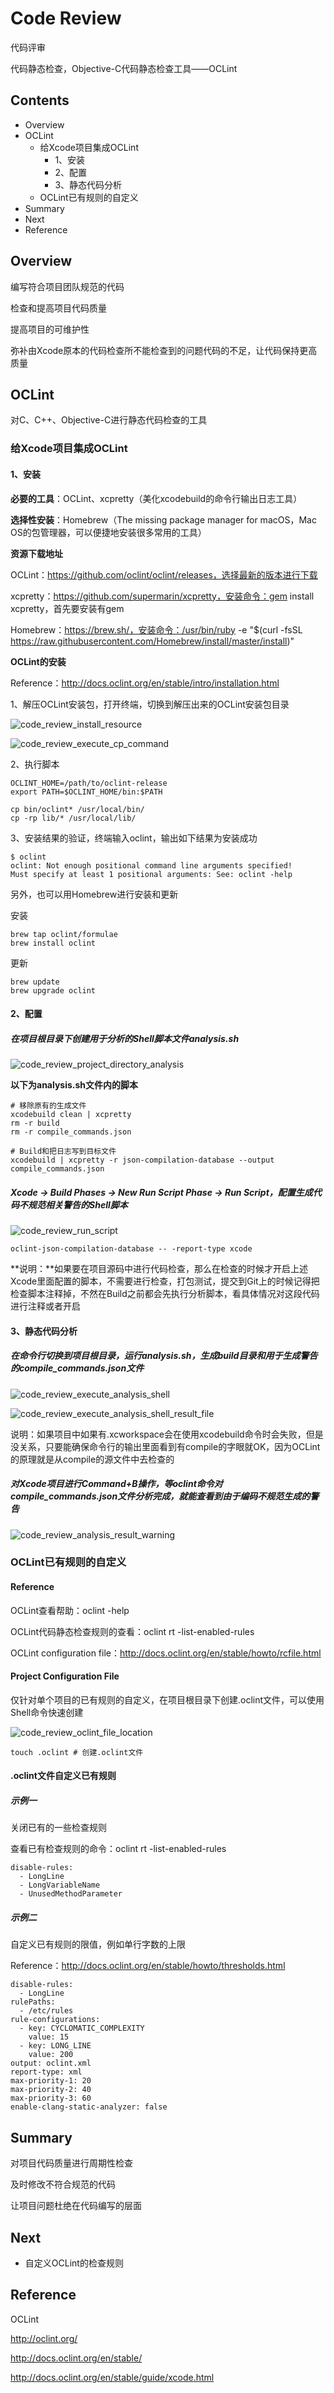 # Code Review

代码评审

代码静态检查，Objective-C代码静态检查工具——OCLint

## Contents

- Overview
- OCLint
  - 给Xcode项目集成OCLint
    - 1、安装
    - 2、配置
    - 3、静态代码分析
  - OCLint已有规则的自定义
- Summary
- Next
- Reference

## Overview

编写符合项目团队规范的代码

检查和提高项目代码质量

提高项目的可维护性

弥补由Xcode原本的代码检查所不能检查到的问题代码的不足，让代码保持更高质量

## OCLint

对C、C++、Objective-C进行静态代码检查的工具

### 给Xcode项目集成OCLint

#### 1、安装

**必要的工具**：OCLint、xcpretty（美化xcodebuild的命令行输出日志工具）

**选择性安装**：Homebrew（The missing package manager for macOS，Mac OS的包管理器，可以便捷地安装很多常用的工具）

**资源下载地址**

OCLint：https://github.com/oclint/oclint/releases，选择最新的版本进行下载

xcpretty：https://github.com/supermarin/xcpretty，安装命令：gem install xcpretty，首先要安装有gem

Homebrew：https://brew.sh/，安装命令：/usr/bin/ruby -e "$(curl -fsSL https://raw.githubusercontent.com/Homebrew/install/master/install)"

**OCLint的安装**

Reference：http://docs.oclint.org/en/stable/intro/installation.html

1、解压OCLint安装包，打开终端，切换到解压出来的OCLint安装包目录

![code_review_install_resource](http://om6ybddkq.bkt.clouddn.com/code_review_install_resource.png)

![code_review_execute_cp_command](http://om6ybddkq.bkt.clouddn.com/code_review_execute_cp_command.png)

2、执行脚本

```shell
OCLINT_HOME=/path/to/oclint-release
export PATH=$OCLINT_HOME/bin:$PATH
```

```shell
cp bin/oclint* /usr/local/bin/
cp -rp lib/* /usr/local/lib/
```

3、安装结果的验证，终端输入oclint，输出如下结果为安装成功

```shell
$ oclint
oclint: Not enough positional command line arguments specified!
Must specify at least 1 positional arguments: See: oclint -help
```



另外，也可以用Homebrew进行安装和更新

安装

```shell
brew tap oclint/formulae
brew install oclint
```

更新

```shell
brew update
brew upgrade oclint
```



#### 2、配置

##### 在项目根目录下创建用于分析的Shell脚本文件analysis.sh

![code_review_project_directory_analysis](http://om6ybddkq.bkt.clouddn.com/code_review_project_directory_analysis.png)

**以下为analysis.sh文件内的脚本**

```shell
# 移除原有的生成文件
xcodebuild clean | xcpretty
rm -r build
rm -r compile_commands.json

# Build和把日志写到目标文件
xcodebuild | xcpretty -r json-compilation-database --output compile_commands.json
```

##### Xcode -> Build Phases -> New Run Script Phase -> Run Script，配置生成代码不规范相关警告的Shell脚本

![code_review_run_script](http://om6ybddkq.bkt.clouddn.com/code_review_run_script.png)

```shell
oclint-json-compilation-database -- -report-type xcode
```

**说明：**如果要在项目源码中进行代码检查，那么在检查的时候才开启上述Xcode里面配置的脚本，不需要进行检查，打包测试，提交到Git上的时候记得把检查脚本注释掉，不然在Build之前都会先执行分析脚本，看具体情况对这段代码进行注释或者开启

#### 3、静态代码分析

##### 在命令行切换到项目根目录，运行analysis.sh，生成build目录和用于生成警告的compile_commands.json文件

![code_review_execute_analysis_shell](http://om6ybddkq.bkt.clouddn.com/code_review_execute_analysis_shell.png)

![code_review_execute_analysis_shell_result_file](http://om6ybddkq.bkt.clouddn.com/code_review_execute_analysis_shell_result_file.png)

说明：如果项目中如果有.xcworkspace会在使用xcodebuild命令时会失败，但是没关系，只要能确保命令行的输出里面看到有compile的字眼就OK，因为OCLint的原理就是从compile的源文件中去检查的

##### 对Xcode项目进行Command+B操作，等oclint命令对compile_commands.json文件分析完成，就能查看到由于编码不规范生成的警告

![code_review_analysis_result_warning](http://om6ybddkq.bkt.clouddn.com/code_review_analysis_result_warning.png)

### OCLint已有规则的自定义

#### Reference

OCLint查看帮助：oclint -help

OCLint代码静态检查规则的查看：oclint rt -list-enabled-rules

OCLint configuration file：http://docs.oclint.org/en/stable/howto/rcfile.html

#### Project Configuration File

仅针对单个项目的已有规则的自定义，在项目根目录下创建.oclint文件，可以使用Shell命令快速创建

![code_review_oclint_file_location](http://om6ybddkq.bkt.clouddn.com/code_review_oclint_file_location.png)

```shell
touch .oclint # 创建.oclint文件
```

#### .oclint文件自定义已有规则

##### 示例一

关闭已有的一些检查规则

查看已有检查规则的命令：oclint rt -list-enabled-rules

```
disable-rules:
  - LongLine
  - LongVariableName
  - UnusedMethodParameter
```

##### 示例二

自定义已有规则的限值，例如单行字数的上限

Reference：http://docs.oclint.org/en/stable/howto/thresholds.html

```
disable-rules:
  - LongLine
rulePaths:
  - /etc/rules
rule-configurations:
  - key: CYCLOMATIC_COMPLEXITY
    value: 15
  - key: LONG_LINE
    value: 200
output: oclint.xml
report-type: xml
max-priority-1: 20
max-priority-2: 40
max-priority-3: 60
enable-clang-static-analyzer: false
```

## Summary

对项目代码质量进行周期性检查

及时修改不符合规范的代码

让项目问题杜绝在代码编写的层面

## Next

- 自定义OCLint的检查规则

## Reference

OCLint

http://oclint.org/

http://docs.oclint.org/en/stable/

http://docs.oclint.org/en/stable/guide/xcode.html